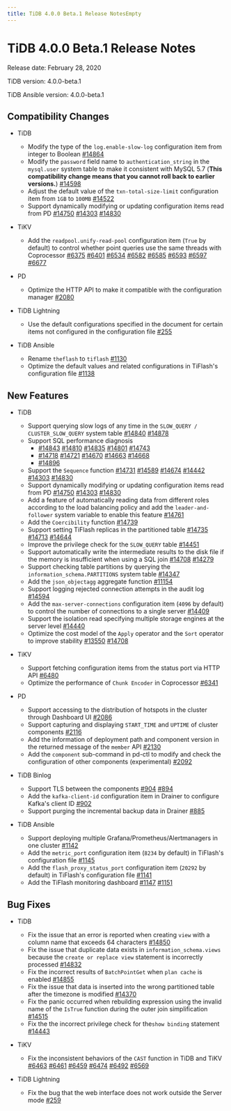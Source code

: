 ```yaml
---
title: TiDB 4.0.0 Beta.1 Release NotesEmpty
---
```


# TiDB 4.0.0 Beta.1 Release Notes

Release date: February 28, 2020

TiDB version: 4.0.0-beta.1

TiDB Ansible version: 4.0.0-beta.1

## Compatibility Changes

* TiDB
    + Modify the type of the `log.enable-slow-log` configuration item from integer to Boolean [#14864](https://github.com/pingcap/tidb/pull/14864)
    + Modify the `password` field name to `authentication_string` in the `mysql.user` system table to make it consistent with MySQL 5.7 (**This compatibility change means that you cannot roll back to earlier versions.**) [#14598](https://github.com/pingcap/tidb/pull/14598)
    + Adjust the default value of the `txn-total-size-limit` configuration item from `1GB` to `100MB` [#14522](https://github.com/pingcap/tidb/pull/14522)
    + Support dynamically modifying or updating configuration items read from PD [#14750](https://github.com/pingcap/tidb/pull/14750) [#14303](https://github.com/pingcap/tidb/pull/14303) [#14830](https://github.com/pingcap/tidb/pull/14830)

* TiKV
    + Add the `readpool.unify-read-pool` configuration item (`True` by default) to control whether point queries use the same threads with Coprocessor [#6375](https://github.com/tikv/tikv/pull/6375) [#6401](https://github.com/tikv/tikv/pull/6401) [#6534](https://github.com/tikv/tikv/pull/6534) [#6582](https://github.com/tikv/tikv/pull/6582) [#6585](https://github.com/tikv/tikv/pull/6585) [#6593](https://github.com/tikv/tikv/pull/6593) [#6597](https://github.com/tikv/tikv/pull/6597) [#6677](https://github.com/tikv/tikv/pull/6677)

* PD
    + Optimize the HTTP API to make it compatible with the configuration manager [#2080](https://github.com/pingcap/pd/pull/2080)

* TiDB Lightning
    + Use the default configurations specified in the document for certain items not configured in the configuration file [#255](https://github.com/pingcap/tidb-lightning/pull/255)

* TiDB Ansible
    + Rename `theflash` to `tiflash` [#1130](https://github.com/pingcap/tidb-ansible/pull/1130)
    + Optimize the default values and related configurations in TiFlash's configuration file [#1138](https://github.com/pingcap/tidb-ansible/pull/1138)

## New Features

* TiDB
    + Support querying slow logs of any time in the `SLOW_QUERY / CLUSTER_SLOW_QUERY` system table [#14840](https://github.com/pingcap/tidb/pull/14840) [#14878](https://github.com/pingcap/tidb/pull/14878)
    + Support SQL performance diagnosis
        - [#14843](https://github.com/pingcap/tidb/pull/14843) [#14810](https://github.com/pingcap/tidb/pull/14810) [#14835](https://github.com/pingcap/tidb/pull/14835) [#14801](https://github.com/pingcap/tidb/pull/14801) [#14743](https://github.com/pingcap/tidb/pull/14743)
        - [#14718](https://github.com/pingcap/tidb/pull/14718) [#14721](https://github.com/pingcap/tidb/pull/14721) [#14670](https://github.com/pingcap/tidb/pull/14670) [#14663](https://github.com/pingcap/tidb/pull/14663) [#14668](https://github.com/pingcap/tidb/pull/14668)
        - [#14896](https://github.com/pingcap/tidb/pull/14896)
    + Support the `Sequence` function [#14731](https://github.com/pingcap/tidb/pull/14731) [#14589](https://github.com/pingcap/tidb/pull/14589) [#14674](https://github.com/pingcap/tidb/pull/14674) [#14442](https://github.com/pingcap/tidb/pull/14442) [#14303](https://github.com/pingcap/tidb/pull/14303) [#14830](https://github.com/pingcap/tidb/pull/14830)
    + Support dynamically modifying or updating configuration items read from PD [#14750](https://github.com/pingcap/tidb/pull/14750) [#14303](https://github.com/pingcap/tidb/pull/14303) [#14830](https://github.com/pingcap/tidb/pull/14830)
    + Add a feature of automatically reading data from different roles according to the load balancing policy and add the `leader-and-follower` system variable to enable this feature [#14761](https://github.com/pingcap/tidb/pull/14761)
    + Add the `Coercibility` function [#14739](https://github.com/pingcap/tidb/pull/14739)
    + Support setting TiFlash replicas in the partitioned table [#14735](https://github.com/pingcap/tidb/pull/14735) [#14713](https://github.com/pingcap/tidb/pull/14713) [#14644](https://github.com/pingcap/tidb/pull/14644)
    + Improve the privilege check for the `SLOW_QUERY` table [#14451](https://github.com/pingcap/tidb/pull/14451)
    + Support automatically write the intermediate results to the disk file if the memory is insufficient when using a SQL join [#14708](https://github.com/pingcap/tidb/pull/14708) [#14279](https://github.com/pingcap/tidb/pull/14279)
    + Support checking table partitions by querying the `information_schema.PARTITIONS` system table [#14347](https://github.com/pingcap/tidb/pull/14347)
    + Add the `json_objectagg` aggregate function [#11154](https://github.com/pingcap/tidb/pull/11154)
    + Support logging rejected connection attempts in the audit log [#14594](https://github.com/pingcap/tidb/pull/14594)
    + Add the `max-server-connections` configuration item (`4096` by default) to control the number of connections to a single server [#14409](https://github.com/pingcap/tidb/pull/14409)
    + Support the isolation read specifying multiple storage engines at the server level [#14440](https://github.com/pingcap/tidb/pull/14440)
    + Optimize the cost model of the `Apply` operator and the `Sort` operator to improve stability [#13550](https://github.com/pingcap/tidb/pull/13550) [#14708](https://github.com/pingcap/tidb/pull/14708)

* TiKV
    + Support fetching configuration items from the status port via HTTP API [#6480](https://github.com/tikv/tikv/pull/6480)
    + Optimize the performance of `Chunk Encoder` in Coprocessor [#6341](https://github.com/tikv/tikv/pull/6341)

* PD
    + Support accessing to the distribution of hotspots in the cluster through Dashboard UI [#2086](https://github.com/pingcap/pd/pull/2086)
    + Support capturing and displaying `START_TIME` and `UPTIME` of cluster components [#2116](https://github.com/pingcap/pd/pull/2116)
    + Add the information of deployment path and component version in the returned message of the `member` API [#2130](https://github.com/pingcap/pd/pull/2130)
    + Add the `component` sub-command in pd-ctl to modify and check the configuration of other components (experimental) [#2092](https://github.com/pingcap/pd/pull/2092)

* TiDB Binlog
    + Support TLS between the components [#904](https://github.com/pingcap/tidb-binlog/pull/904) [#894](https://github.com/pingcap/tidb-binlog/pull/894)
    + Add the `kafka-client-id` configuration item in Drainer to configure Kafka's client ID [#902](https://github.com/pingcap/tidb-binlog/pull/902)
    + Support purging the incremental backup data in Drainer [#885](https://github.com/pingcap/tidb-binlog/pull/885)

* TiDB Ansible
    + Support deploying multiple Grafana/Prometheus/Alertmanagers in one cluster [#1142](https://github.com/pingcap/tidb-ansible/pull/1142)
    + Add the `metric_port` configuration item (`8234` by default) in TiFlash's configuration file [#1145](https://github.com/pingcap/tidb-ansible/pull/1145)
    + Add the `flash_proxy_status_port` configuration item (`20292` by default) in TiFlash's configuration file [#1141](https://github.com/pingcap/tidb-ansible/pull/1141)
    + Add the TiFlash monitoring dashboard [#1147](https://github.com/pingcap/tidb-ansible/pull/1147) [#1151](https://github.com/pingcap/tidb-ansible/pull/1151)

## Bug Fixes

* TiDB
    + Fix the issue that an error is reported when creating `view` with a column name that exceeds 64 characters [#14850](https://github.com/pingcap/tidb/pull/14850)
    + Fix the issue that duplicate data exists in `information_schema.views` because the `create or replace view` statement is incorrectly processed [#14832](https://github.com/pingcap/tidb/pull/14832)
    + Fix the incorrect results of `BatchPointGet` when `plan cache` is enabled [#14855](https://github.com/pingcap/tidb/pull/14855)
    + Fix the issue that data is inserted into the wrong partitioned table after the timezone is modified [#14370](https://github.com/pingcap/tidb/pull/14370)
    + Fix the panic occurred when rebuilding expression using the invalid name of the `IsTrue` function during the outer join simplification [#14515](https://github.com/pingcap/tidb/pull/14515)
    + Fix the the incorrect privilege check for the`show binding` statement [#14443](https://github.com/pingcap/tidb/pull/14443)

* TiKV
    + Fix the inconsistent behaviors of the `CAST` function in TiDB and TiKV [#6463](https://github.com/tikv/tikv/pull/6463) [#6461](https://github.com/tikv/tikv/pull/6461) [#6459](https://github.com/tikv/tikv/pull/6459) [#6474](https://github.com/tikv/tikv/pull/6474) [#6492](https://github.com/tikv/tikv/pull/6492) [#6569](https://github.com/tikv/tikv/pull/6569)

* TiDB Lightning
    + Fix the bug that the web interface does not work outside the Server mode [#259](https://github.com/pingcap/tidb-lightning/pull/259)
